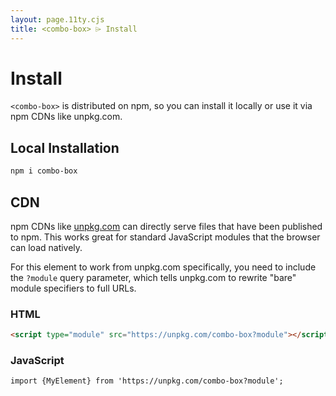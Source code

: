 ```yaml
---
layout: page.11ty.cjs
title: <combo-box> ⌲ Install
---
```


# Install

`<combo-box>` is distributed on npm, so you can install it locally or use it via npm CDNs like unpkg.com.

## Local Installation

```bash
npm i combo-box
```

## CDN

npm CDNs like [unpkg.com]() can directly serve files that have been published to npm. This works great for standard JavaScript modules that the browser can load natively.

For this element to work from unpkg.com specifically, you need to include the `?module` query parameter, which tells unpkg.com to rewrite "bare" module specifiers to full URLs.

### HTML

```html
<script type="module" src="https://unpkg.com/combo-box?module"></script>
```

### JavaScript

```html
import {MyElement} from 'https://unpkg.com/combo-box?module';
```
